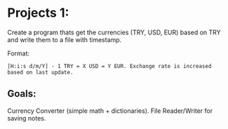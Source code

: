# Projects 1:

Create a program thats get the currencies (TRY, USD, EUR) based on TRY and write them to a file with timestamp.

Format:
```
[H:i:s d/m/Y] - 1 TRY = X USD = Y EUR. Exchange rate is increased based on last update.
```


## Goals:

Currency Converter (simple math + dictionaries).
File Reader/Writer for saving notes.
